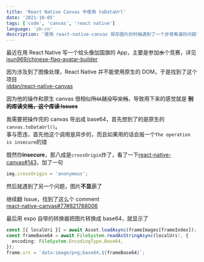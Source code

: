 ```yaml
---
title: 'React Native Canvas 中使用 toDataUrl'
date: '2021-10-05'
tags: ['code', 'canvas', 'react native']
language: 'zh-cn'
description: '使用 react-native-canvas 保存图片的时候遇到了一个非常离谱的问题'
---
```


最近在用 React Native 写一个给头像加国旗的 App，主要是参加~~水~~个竞赛，详见  
[jsun969/chinese-flag-avatar-builder](https://github.com/jsun969/chinese-flag-avatar-builder)

因为涉及到了图像处理，React Native 并不能使用原生的 DOM，于是找到了这个项目  
[iddan/react-native-canvas](https://github.com/iddan/react-native-canvas)

因为他的操作和原生 canvas 很相似~~所以就没写文档~~，导致用下来的感觉就是 **~~别的库读文档，这个库读 Issues~~**

我需要把操作完的 canvas 导出成 base64，首先想到了的是原生的`canvas.toDataUrl()`。  
事与愿违，首先他这个调用是异步的，而且如果用的话会报一个`The operation is insecure`的错

既然你**insecure**，那八成是`crossOrigin`炸了，看了一下[react-native-canvas#143](https://github.com/iddan/react-native-canvas/issues/143)，加了一句

```ts
img.crossOrigin = 'anonymous';
```

然后就遇到了另一个问题，图片**不显示**了

继续翻 Issue，找到了这么个 comment  
[react-native-canvas#77#821788006](https://github.com/iddan/react-native-canvas/issues/77#issuecomment-821788006)

最后用 expo 自带的转换器把图片转换成 base64，就显示了

```ts
const [{ localUri }] = await Asset.loadAsync(frameImages[frameIndex]);
const frameBase64 = await FileSystem.readAsStringAsync(localUri!, {
  encoding: FileSystem.EncodingType.Base64,
});
frame.src = `data:image/png;base64,${frameBase64}`;
```
